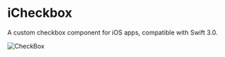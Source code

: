 iCheckbox 
========

A custom checkbox component for iOS apps, compatible with Swift 3.0.

![CheckBox](https://cloud.githubusercontent.com/assets/2619031/15340399/ea0a71a4-1c91-11e6-83f5-9d933464de70.gif)

